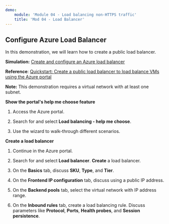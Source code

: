 ```yaml
---
demo:
    module: 'Module 04 - Load balancing non-HTTPS traffic'
    title: 'Mod 04 - Load Balancer'
---
```

## Configure Azure Load Balancer

In this demonstration, we will learn how to create a public load balancer. 

**Simulation:** [Create and configure an Azure load balancer](https://mslabs.cloudguides.com/guides/AZ-700%20Lab%20Simulation%20-%20Create%20and%20configure%20an%20Azure%20load%20balancer)

**Reference**: [Quickstart: Create a public load balancer to load balance VMs using the Azure portal](https://learn.microsoft.com/azure/load-balancer/quickstart-load-balancer-standard-public-portal)

**Note:** This demonstration requires a virtual network with at least one subnet. 

**Show the portal's help me choose feature**

1. Access the Azure portal.

1. Search for and select **Load balancing - help me choose**.

1. Use the wizard to walk-through different scenarios.
   
**Create a load balancer**

1. Continue in the Azure portal.

1. Search for and select **Load balancer**. **Create** a load balancer. 

1. On the **Basics** tab, discuss **SKU**, **Type**, and **Tier**.

1. On the **Frontend IP configuration** tab, discuss using a public IP address.

1. On the **Backend pools** tab, select the virtual network with IP address range.

1. On the **Inbound rules** tab, create a load balancing rule. Discuss parameters like **Protocol**, **Ports**, **Health probes**, and **Session persistence**. 


